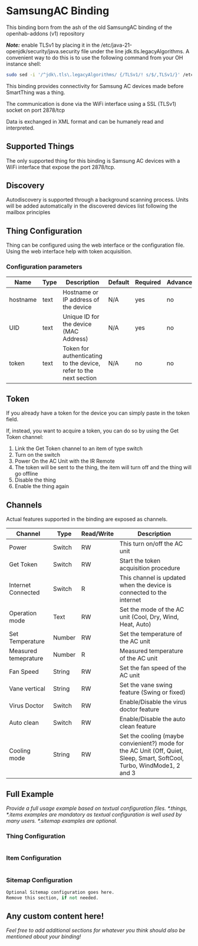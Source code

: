 # SamsungAC Binding

This binding born from the ash of the old SamsungAC binding of the openhab-addons (v1) repository

***Note:*** enable TLSv1 by placing it in the /etc/java-21-openjdk/security/java.security file under the line jdk.tls.legacyAlgorithms.
A convenient way to do this is to use the following command from your OH instance shell:
```bash
sudo sed -i '/^jdk\.tls\.legacyAlgorithms/ {/TLSv1/! s/$/,TLSv1/}' /etc/java-21-openjdk/security/java.security
```


This binding provides connectivity for Samsung AC devices made before SmartThing was a thing.

The communication is done via the WiFi interface using a SSL (TLSv1) socket on port 2878/tcp

Data is exchanged in XML format and can be humanely read and interpreted.


## Supported Things

The only supported thing for this binding is Samsung AC devices with a WiFi interface that expose the port 2878/tcp.

## Discovery

Autodiscovery is supported through a background scanning process. Units will be added automatically in the discovered devices list following the mailbox principles

## Thing Configuration

Thing can be configured using the web interface or the configuration file. 
Using the web interface help with token acquisition.

### Configuration parameters

| Name     | Type | Description                                                       | Default | Required | Advanced |
|----------|------|-------------------------------------------------------------------|---------|----------|----------|
| hostname | text | Hostname or IP address of the device                              | N/A     | yes      | no       |
| UID      | text | Unique ID for the device (MAC Address)                            | N/A     | yes      | no       |
| token    | text | Token for authenticating to the device, refer to the next section | N/A     | no       | no       |

## Token
If you already have a token for the device you can simply paste in the token field.

If, instead, you want to acquire a token, you can do so by using the Get Token channel:
1. Link the Get Token channel to an item of type switch
2. Turn on the switch
3. Power On the AC Unit with the IR Remote
4. The token will be sent to the thing, the item will turn off and the thing will go offline
5. Disable the thing
6. Enable the thing again

## Channels

Actual features supported in the binding are exposed as channels.

| Channel              | Type   | Read/Write | Description                                                                                                              |
|----------------------|--------|------------|--------------------------------------------------------------------------------------------------------------------------|
| Power                | Switch | RW         | This turn on/off the AC unit                                                                                             |
| Get Token            | Switch | RW         | Start the token acquisition procedure                                                                                    |
| Internet Connected   | Switch | R          | This channel is updated when the device is connected to the internet                                                     |
| Operation mode       | Text   | RW         | Set the mode of the AC unit (Cool, Dry, Wind, Heat, Auto)                                                                |
| Set Temperature      | Number | RW         | Set the temperature of the AC unit                                                                                       |
| Measured temeprature | Number | R          | Measured temperature of the AC unit                                                                                      |
| Fan Speed            | String | RW         | Set the fan speed of the AC unit                                                                                         |
| Vane vertical        | String | RW         | Set the vane swing feature (Swing or fixed)                                                                              |
| Virus Doctor         | Switch | RW         | Enable/Disable the virus doctor feature                                                                                  |
| Auto clean           | Switch | RW         | Enable/Disable the auto clean feature                                                                                    |
| Cooling mode         | String | RW         | Set the cooling (maybe convienient?) mode for the AC Unit (Off, Quiet, Sleep, Smart, SoftCool, Turbo, WindMode1, 2 and 3 |




## Full Example

_Provide a full usage example based on textual configuration files._
_*.things, *.items examples are mandatory as textual configuration is well used by many users._
_*.sitemap examples are optional._

### Thing Configuration

```java

```

### Item Configuration

```java

```

### Sitemap Configuration

```perl
Optional Sitemap configuration goes here.
Remove this section, if not needed.
```

## Any custom content here!

_Feel free to add additional sections for whatever you think should also be mentioned about your binding!_
